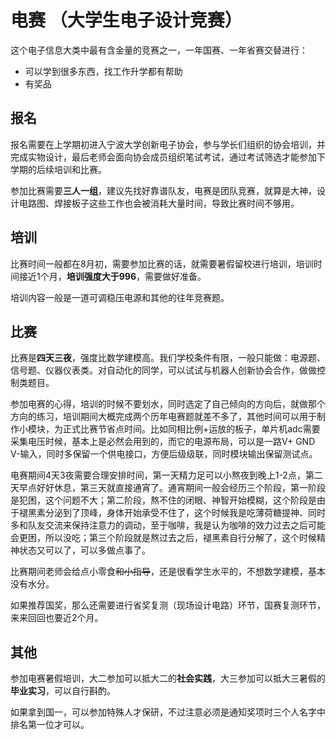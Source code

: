 # 电赛 （大学生电子设计竞赛）

这个电子信息大类中最有含金量的竞赛之一，一年国赛、一年省赛交替进行：

 - 可以学到很多东西，找工作升学都有帮助 
 - 有奖品

## 报名

报名需要在上学期初进入宁波大学创新电子协会，参与学长们组织的协会培训，并完成实物设计，最后老师会面向协会成员组织笔试考试，通过考试筛选才能参加下学期的后续培训和比赛。

参加比赛需要**三人一组**，建议先找好靠谱队友，电赛是团队竞赛，就算是大神，设计电路图、焊接板子这些工作也会被消耗大量时间，导致比赛时间不够用。

## 培训

比赛时间一般都在8月初，需要参加比赛的话，就需要暑假留校进行培训，培训时间接近1个月，**培训强度大于996**，需要做好准备。

培训内容一般是一道可调稳压电源和其他的往年竞赛题。

## 比赛

比赛是**四天三夜**，强度比数学建模高。我们学校条件有限，一般只能做：电源题、信号题、仪器仪表类。对自动化的同学，可以试试与机器人创新协会合作，做做控制类题目。

参加电赛的心得，培训的时候不要划水，同时选定了自己倾向的方向后，就做那个方向的练习，培训期间大概完成两个历年电赛题就差不多了，其他时间可以用于制作小模块，为正式比赛节省点时间。比如同相比例+运放的板子，单片机adc需要采集电压时候，基本上是必然会用到的，而它的电源布局，可以是一路V+ GND V-输入，同时多保留一个供电接口，方便后级级联，同时模块输出保留测试点。

电赛期间4天3夜需要合理安排时间，第一天精力足可以小熬夜到晚上1-2点，第二天早点好好休息，第三天就直接通宵了。通宵期间一般会经历三个阶段，第一阶段是犯困，这个问题不大；第二阶段，熬不住的闭眼、神智开始模糊，这个阶段是由于褪黑素分泌到了顶峰，身体开始承受不住了，这个时候我是吃薄荷糖提神、同时多和队友交流来保持注意力的调动，至于咖啡，我是认为咖啡的效力过去之后可能会更困，所以没吃；第三个阶段就是熬过去之后，褪黑素自行分解了，这个时候精神状态又可以了，可以多做点事了。

比赛期间老师会给点小零食~~和小指导~~，还是很看学生水平的，不想数学建模，基本没有水分。

如果推荐国奖，那么还需要进行省奖复测（现场设计电路）环节，国赛复测环节，来来回回也要近2个月。

## 其他
参加电赛暑假培训，大二参加可以抵大二的**社会实践**，大三参加可以抵大三暑假的**毕业实习**，可以自行斟酌。

如果拿到国一，可以参加特殊人才保研，不过注意必须是通知奖项时三个人名字中排名第一位才可以。